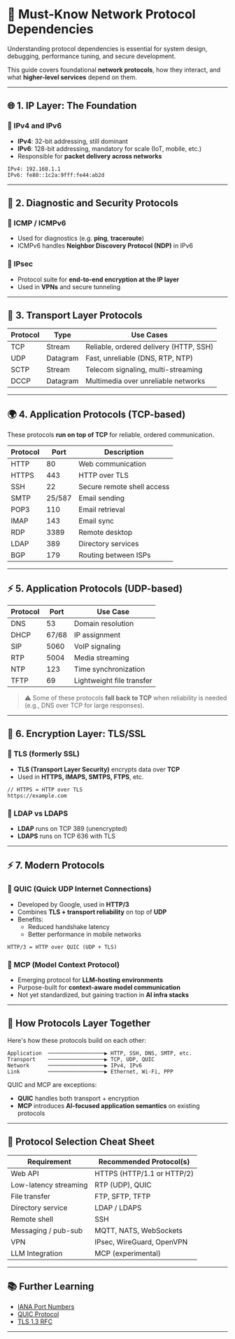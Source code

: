# 🧭 Must-Know Network Protocol Dependencies

Understanding protocol dependencies is essential for system design, debugging, performance tuning, and secure development.

This guide covers foundational **network protocols**, how they interact, and what **higher-level services** depend on them.

---

## 🌐 1. IP Layer: The Foundation

### 🔹 IPv4 and IPv6

- **IPv4**: 32-bit addressing, still dominant
- **IPv6**: 128-bit addressing, mandatory for scale (IoT, mobile, etc.)
- Responsible for **packet delivery across networks**

```
IPv4: 192.168.1.1  
IPv6: fe80::1c2a:9fff:fe44:ab2d
```

---

## 🧪 2. Diagnostic and Security Protocols

### 🔹 ICMP / ICMPv6

- Used for diagnostics (e.g. **ping**, **traceroute**)
- ICMPv6 handles **Neighbor Discovery Protocol (NDP)** in IPv6

### 🔐 IPsec

- Protocol suite for **end-to-end encryption at the IP layer**
- Used in **VPNs** and secure tunneling

---

## 🔁 3. Transport Layer Protocols

| Protocol | Type | Use Cases                            |
|----------|------|--------------------------------------|
| TCP      | Stream | Reliable, ordered delivery (HTTP, SSH) |
| UDP      | Datagram | Fast, unreliable (DNS, RTP, NTP)   |
| SCTP     | Stream | Telecom signaling, multi-streaming   |
| DCCP     | Datagram | Multimedia over unreliable networks |

---

## 🌍 4. Application Protocols (TCP-based)

These protocols **run on top of TCP** for reliable, ordered communication.

| Protocol | Port  | Description                       |
|----------|-------|-----------------------------------|
| HTTP     | 80    | Web communication                 |
| HTTPS    | 443   | HTTP over TLS                     |
| SSH      | 22    | Secure remote shell access        |
| SMTP     | 25/587| Email sending                     |
| POP3     | 110   | Email retrieval                   |
| IMAP     | 143   | Email sync                        |
| RDP      | 3389  | Remote desktop                    |
| LDAP     | 389   | Directory services                |
| BGP      | 179   | Routing between ISPs              |

---

## ⚡ 5. Application Protocols (UDP-based)

| Protocol | Port  | Use Case                              |
|----------|--------|----------------------------------------|
| DNS      | 53     | Domain resolution                     |
| DHCP     | 67/68  | IP assignment                         |
| SIP      | 5060   | VoIP signaling                        |
| RTP      | 5004   | Media streaming                       |
| NTP      | 123    | Time synchronization                  |
| TFTP     | 69     | Lightweight file transfer             |

> ⚠️ Some of these protocols **fall back to TCP** when reliability is needed (e.g., DNS over TCP for large responses).

---

## 🔐 6. Encryption Layer: TLS/SSL

### 🔹 TLS (formerly SSL)
- **TLS (Transport Layer Security)** encrypts data over **TCP**
- Used in **HTTPS, IMAPS, SMTPS, FTPS**, etc.

```
// HTTPS = HTTP over TLS
https://example.com
```

### 🔹 LDAP vs LDAPS

- **LDAP** runs on TCP 389 (unencrypted)
- **LDAPS** runs on TCP 636 with TLS

---

## ⚡ 7. Modern Protocols

### 🔹 QUIC (Quick UDP Internet Connections)

- Developed by Google, used in **HTTP/3**
- Combines **TLS + transport reliability** on top of **UDP**
- Benefits:
  - Reduced handshake latency
  - Better performance in mobile networks

```
HTTP/3 = HTTP over QUIC (UDP + TLS)
```

### 🔹 MCP (Model Context Protocol)

- Emerging protocol for **LLM-hosting environments**
- Purpose-built for **context-aware model communication**
- Not yet standardized, but gaining traction in **AI infra stacks**

---

## 🧠 How Protocols Layer Together

Here's how these protocols build on each other:

```text
Application  ──────────────────▶ HTTP, SSH, DNS, SMTP, etc.
Transport    ──────────────────▶ TCP, UDP, QUIC
Network      ──────────────────▶ IPv4, IPv6
Link         ──────────────────▶ Ethernet, Wi-Fi, PPP
```

QUIC and MCP are exceptions:
- **QUIC** handles both transport + encryption
- **MCP** introduces **AI-focused application semantics** on existing protocols

---

## 🧩 Protocol Selection Cheat Sheet

| Requirement              | Recommended Protocol(s)   |
|--------------------------|---------------------------|
| Web API                  | HTTPS (HTTP/1.1 or HTTP/2)|
| Low-latency streaming    | RTP (UDP), QUIC           |
| File transfer            | FTP, SFTP, TFTP           |
| Directory service        | LDAP / LDAPS              |
| Remote shell             | SSH                       |
| Messaging / pub-sub      | MQTT, NATS, WebSockets    |
| VPN                      | IPsec, WireGuard, OpenVPN |
| LLM Integration          | MCP (experimental)        |

---

## 📚 Further Learning

- [IANA Port Numbers](https://www.iana.org/assignments/service-names-port-numbers/service-names-port-numbers.xhtml)
- [QUIC Protocol](https://cloudflare-quic.com/)
- [TLS 1.3 RFC](https://datatracker.ietf.org/doc/html/rfc8446)

---
